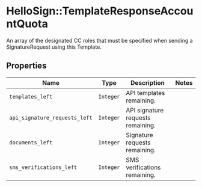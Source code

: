 # HelloSign::TemplateResponseAccountQuota

An array of the designated CC roles that must be specified when sending a SignatureRequest using this Template.

## Properties

| Name | Type | Description | Notes |
| ---- | ---- | ----------- | ----- |
| `templates_left` | ```Integer``` |  API templates remaining.  |  |
| `api_signature_requests_left` | ```Integer``` |  API signature requests remaining.  |  |
| `documents_left` | ```Integer``` |  Signature requests remaining.  |  |
| `sms_verifications_left` | ```Integer``` |  SMS verifications remaining.  |  |

